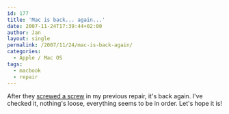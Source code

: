 ```yaml
---
id: 177
title: 'Mac is back... again...'
date: 2007-11-24T17:39:44+02:00
author: Jan
layout: single
permalink: /2007/11/24/mac-is-back-again/
categories:
  - Apple / Mac OS
tags:
  - macbook
  - repair
---
```

After they [screwed a screw](/2007/11/14/and-back-to-apple/) in my previous repair, it's back again. I've checked it, nothing's loose, everything seems to be in order. Let's hope it is!